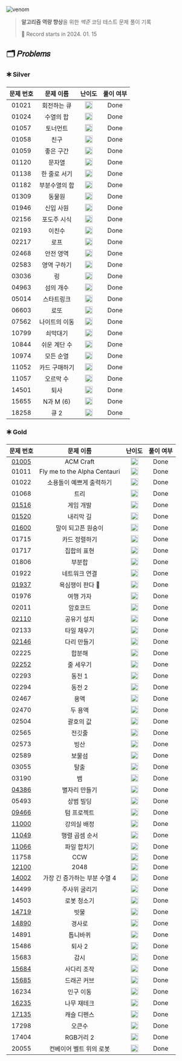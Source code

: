 ![venom](https://capsule-render.vercel.app/api?type=venom&height=160&text=𝑩𝑎𝑒𝑘𝑗𝑜𝑜𝑛%20𝑶𝑛𝑙𝑖𝑛𝑒%20𝑱𝑢𝑑𝑔𝑒&fontSize=70&color=0:4B89DC,100:89B2E9)

> **알고리즘 역량 향상**을 위한 *백준* 코딩 테스트 문제 풀이 기록
>
> 📆 Record starts in 2024. 01. 15

## 🗂️ 𝑃𝑟𝑜𝑏𝑙𝑒𝑚𝑠

### 🞷 Silver

| 문제 번호 |  문제 이름   |                                   난이도                                    | 풀이 여부 |
|:-----:|:--------:|:------------------------------------------------------------------------:|:-----:|
| 01021 |  회전하는 큐  | <img src="https://d2gd6pc034wcta.cloudfront.net/tier/8.svg" width=20 />  | Done  |
| 01024 |  수열의 합   | <img src="https://d2gd6pc034wcta.cloudfront.net/tier/9.svg" width=20 />  | Done  |
| 01057 |   토너먼트   | <img src="https://d2gd6pc034wcta.cloudfront.net/tier/7.svg" width=20 />  | Done  |
| 01058 |    친구    | <img src="https://d2gd6pc034wcta.cloudfront.net/tier/9.svg" width=20 />  | Done  |
| 01059 |  좋은 구간   | <img src="https://d2gd6pc034wcta.cloudfront.net/tier/7.svg" width=20 />  | Done  |
| 01120 |   문자열    | <img src="https://d2gd6pc034wcta.cloudfront.net/tier/7.svg" width=20 />  | Done  |
| 01138 | 한 줄로 서기  | <img src="https://d2gd6pc034wcta.cloudfront.net/tier/9.svg" width=20 />  | Done  |
| 01182 | 부분수열의 합  | <img src="https://d2gd6pc034wcta.cloudfront.net/tier/9.svg" width=20 />  | Done  |
| 01309 |   동물원    | <img src="https://d2gd6pc034wcta.cloudfront.net/tier/10.svg" width=20 /> | Done  |
| 01946 |  신입 사원   | <img src="https://d2gd6pc034wcta.cloudfront.net/tier/10.svg" width=20 /> | Done  |
| 02156 |  포도주 시식  | <img src="https://d2gd6pc034wcta.cloudfront.net/tier/10.svg" width=20 /> | Done  |
| 02193 |   이친수    | <img src="https://d2gd6pc034wcta.cloudfront.net/tier/8.svg" width=20 />  | Done  |
| 02217 |    로프    | <img src="https://d2gd6pc034wcta.cloudfront.net/tier/7.svg" width=20 />  | Done  |
| 02468 |  안전 영역   | <img src="https://d2gd6pc034wcta.cloudfront.net/tier/10.svg" width=20 /> | Done  |
| 02583 |  영역 구하기  | <img src="https://d2gd6pc034wcta.cloudfront.net/tier/10.svg" width=20 /> | Done  |
| 03036 |    링     | <img src="https://d2gd6pc034wcta.cloudfront.net/tier/7.svg" width=20 />  | Done  |
| 04963 |  섬의 개수   | <img src="https://d2gd6pc034wcta.cloudfront.net/tier/9.svg" width=20 />  | Done  |
| 05014 |  스타트링크   | <img src="https://d2gd6pc034wcta.cloudfront.net/tier/10.svg" width=20 /> | Done  |
| 06603 |    로또    | <img src="https://d2gd6pc034wcta.cloudfront.net/tier/9.svg" width=20 />  | Done  |
| 07562 | 나이트의 이동  | <img src="https://d2gd6pc034wcta.cloudfront.net/tier/10.svg" width=20 /> | Done  |
| 10799 |   쇠막대기   | <img src="https://d2gd6pc034wcta.cloudfront.net/tier/9.svg" width=20 />  | Done  |
| 10844 | 쉬운 계단 수  | <img src="https://d2gd6pc034wcta.cloudfront.net/tier/10.svg" width=20 /> | Done  |
| 10974 |  모든 순열   | <img src="https://d2gd6pc034wcta.cloudfront.net/tier/8.svg" width=20 />  | Done  |
| 11052 | 카드 구매하기  | <img src="https://d2gd6pc034wcta.cloudfront.net/tier/10.svg" width=20 /> | Done  |
| 11057 |  오르막 수   | <img src="https://d2gd6pc034wcta.cloudfront.net/tier/10.svg" width=20 /> | Done  |
| 14501 |    퇴사    | <img src="https://d2gd6pc034wcta.cloudfront.net/tier/8.svg" width=20 />  | Done  |
| 15655 | N과 M (6) | <img src="https://d2gd6pc034wcta.cloudfront.net/tier/8.svg" width=20 />  | Done  |
| 18258 |   큐 2    | <img src="https://d2gd6pc034wcta.cloudfront.net/tier/7.svg" width=20 />  | Done  |

### 🞷 Gold

|                  문제 번호                  |            문제 이름             |                                   난이도                                    | 풀이 여부 |
|:---------------------------------------:|:----------------------------:|:------------------------------------------------------------------------:|:-----:|
| [01005](https://babyyu0.tistory.com/8)  |          ACM Craft           | <img src="https://d2gd6pc034wcta.cloudfront.net/tier/13.svg" width=20 /> | Done  |
|                  01011                  | Fly me to the Alpha Centauri | <img src="https://d2gd6pc034wcta.cloudfront.net/tier/11.svg" width=20 /> | Done  |
|                  01022                  |        소용돌이 예쁘게 출력하기         | <img src="https://d2gd6pc034wcta.cloudfront.net/tier/13.svg" width=20 /> | Done  |
|                  01068                  |              트리              | <img src="https://d2gd6pc034wcta.cloudfront.net/tier/11.svg" width=20 /> | Done  |
| [01516](https://babyyu0.tistory.com/5)  |            게임 개발             | <img src="https://d2gd6pc034wcta.cloudfront.net/tier/13.svg" width=20 /> | Done  |
| [01520](https://babyyu0.tistory.com/5)  |            내리막 길             | <img src="https://d2gd6pc034wcta.cloudfront.net/tier/13.svg" width=20 /> | Done  |
| [01600](https://babyyu0.tistory.com/26) |          말이 되고픈 원숭이          | <img src="https://d2gd6pc034wcta.cloudfront.net/tier/13.svg" width=20 /> | Done  |
|                  01715                  |           카드 정렬하기            | <img src="https://d2gd6pc034wcta.cloudfront.net/tier/12.svg" width=20 /> | Done  |
|                  01717                  |            집합의 표현            | <img src="https://d2gd6pc034wcta.cloudfront.net/tier/11.svg" width=20 /> | Done  |
|                  01806                  |             부분합              | <img src="https://d2gd6pc034wcta.cloudfront.net/tier/12.svg" width=20 /> | Done  |
|                  01922                  |           네트워크 연결            | <img src="https://d2gd6pc034wcta.cloudfront.net/tier/12.svg" width=20 /> | Done  |
| [01937](https://babyyu0.tistory.com/21) |          욕심쟁이 판다 🐼          | <img src="https://d2gd6pc034wcta.cloudfront.net/tier/13.svg" width=20 /> | Done  |
|                  01976                  |            여행 가자             | <img src="https://d2gd6pc034wcta.cloudfront.net/tier/12.svg" width=20 /> | Done  |
|                  02011                  |             암호코드             | <img src="https://d2gd6pc034wcta.cloudfront.net/tier/11.svg" width=20 /> | Done  |
| [02110](https://babyyu0.tistory.com/27) |            공유기 설치            | <img src="https://d2gd6pc034wcta.cloudfront.net/tier/12.svg" width=20 /> | Done  |
|                  02133                  |            타일 채우기            | <img src="https://d2gd6pc034wcta.cloudfront.net/tier/12.svg" width=20 /> | Done  |
| [02146](https://babyyu0.tistory.com/17) |            다리 만들기            | <img src="https://d2gd6pc034wcta.cloudfront.net/tier/13.svg" width=20 /> | Done  |
|                  02225                  |             합분해              | <img src="https://d2gd6pc034wcta.cloudfront.net/tier/11.svg" width=20 /> | Done  |
| [02252](https://babyyu0.tistory.com/3)  |            줄 세우기             | <img src="https://d2gd6pc034wcta.cloudfront.net/tier/13.svg" width=20 /> | Done  |
|                  02293                  |             동전 1             | <img src="https://d2gd6pc034wcta.cloudfront.net/tier/11.svg" width=20 /> | Done  |
|                  02294                  |             동전 2             | <img src="https://d2gd6pc034wcta.cloudfront.net/tier/11.svg" width=20 /> | Done  |
|                  02467                  |              용액              | <img src="https://d2gd6pc034wcta.cloudfront.net/tier/11.svg" width=20 /> | Done  |
|                  02470                  |             두 용액             | <img src="https://d2gd6pc034wcta.cloudfront.net/tier/11.svg" width=20 /> | Done  |
|                  02504                  |            괄호의 값             | <img src="https://d2gd6pc034wcta.cloudfront.net/tier/11.svg" width=20 /> | Done  |
|                  02565                  |             전깃줄              | <img src="https://d2gd6pc034wcta.cloudfront.net/tier/11.svg" width=20 /> | Done  |
|                  02573                  |              빙산              | <img src="https://d2gd6pc034wcta.cloudfront.net/tier/12.svg" width=20 /> | Done  |
|                  02589                  |             보물섬              | <img src="https://d2gd6pc034wcta.cloudfront.net/tier/11.svg" width=20 /> | Done  |
|                  03055                  |              탈출              | <img src="https://d2gd6pc034wcta.cloudfront.net/tier/12.svg" width=20 /> | Done  |
|                  03190                  |              뱀               | <img src="https://d2gd6pc034wcta.cloudfront.net/tier/12.svg" width=20 /> | Done  |
| [04386](https://babyyu0.tistory.com/35) |           별자리 만들기            | <img src="https://d2gd6pc034wcta.cloudfront.net/tier/13.svg" width=20 /> | Done  |
|                  05493                  |            상범 빌딩             | <img src="https://d2gd6pc034wcta.cloudfront.net/tier/11.svg" width=20 /> | Done  |
| [09466](https://babyyu0.tistory.com/13) |            텀 프로젝트            | <img src="https://d2gd6pc034wcta.cloudfront.net/tier/13.svg" width=20 /> | Done  |
| [11000](https://babyyu0.tistory.com/36) |            강의실 배정            | <img src="https://d2gd6pc034wcta.cloudfront.net/tier/11.svg" width=20 /> | Done  |
| [11049](https://babyyu0.tistory.com/14) |           행렬 곱셈 순서           | <img src="https://d2gd6pc034wcta.cloudfront.net/tier/13.svg" width=20 /> | Done  |
| [11066](https://babyyu0.tistory.com/15) |            파일 합치기            | <img src="https://d2gd6pc034wcta.cloudfront.net/tier/13.svg" width=20 /> | Done  |
|                  11758                  |             CCW              | <img src="https://d2gd6pc034wcta.cloudfront.net/tier/11.svg" width=20 /> | Done  |
| [12100](https://babyyu0.tistory.com/42) |             2048             | <img src="https://d2gd6pc034wcta.cloudfront.net/tier/14.svg" width=20 /> | Done  |
| [14002](https://babyyu0.tistory.com/43) |      가장 긴 증가하는 부분 수열 4       | <img src="https://d2gd6pc034wcta.cloudfront.net/tier/12.svg" width=20 /> | Done  |
|                  14499                  |           주사위 굴리기            | <img src="https://d2gd6pc034wcta.cloudfront.net/tier/12.svg" width=20 /> | Done  |
|                  14503                  |            로봇 청소기            | <img src="https://d2gd6pc034wcta.cloudfront.net/tier/11.svg" width=20 /> | Done  |
| [14719](https://babyyu0.tistory.com/37) |              빗물              | <img src="https://d2gd6pc034wcta.cloudfront.net/tier/11.svg" width=20 /> | Done  |
| [14890](https://babyyu0.tistory.com/9)  |             경사로              | <img src="https://d2gd6pc034wcta.cloudfront.net/tier/13.svg" width=20 /> | Done  |
|                  14891                  |             톱니바퀴             | <img src="https://d2gd6pc034wcta.cloudfront.net/tier/11.svg" width=20 /> | Done  |
|                  15486                  |             퇴사 2             | <img src="https://d2gd6pc034wcta.cloudfront.net/tier/11.svg" width=20 /> | Done  |
|                  15683                  |              감시              | <img src="https://d2gd6pc034wcta.cloudfront.net/tier/12.svg" width=20 /> | Done  |
| [15684](https://babyyu0.tistory.com/23) |            사다리 조작            | <img src="https://d2gd6pc034wcta.cloudfront.net/tier/13.svg" width=20 /> | Done  |
| [15685](https://babyyu0.tistory.com/25) |            드래곤 커브            | <img src="https://d2gd6pc034wcta.cloudfront.net/tier/13.svg" width=20 /> | Done  |
|                  16234                  |            인구 이동             | <img src="https://d2gd6pc034wcta.cloudfront.net/tier/12.svg" width=20 /> | Done  |
| [16235](https://babyyu0.tistory.com/30) |            나무 재테크            | <img src="https://d2gd6pc034wcta.cloudfront.net/tier/13.svg" width=20 /> | Done  |
| [17135](https://babyyu0.tistory.com/33) |            캐슬 디펜스            | <img src="https://d2gd6pc034wcta.cloudfront.net/tier/13.svg" width=20 /> | Done  |
|                  17298                  |             오큰수              | <img src="https://d2gd6pc034wcta.cloudfront.net/tier/12.svg" width=20 /> | Done  |
|                  17404                  |           RGB거리 2            | <img src="https://d2gd6pc034wcta.cloudfront.net/tier/12.svg" width=20 /> | Done  |
|                  20055                  |        컨베이어 벨트 위의 로봇         | <img src="https://d2gd6pc034wcta.cloudfront.net/tier/11.svg" width=20 /> | Done  |